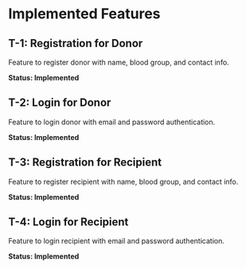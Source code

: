 # Implemented Features

## T-1: Registration for Donor

Feature to register donor with name, blood group, and contact info.

**Status: Implemented**

## T-2: Login for Donor

Feature to login donor with email and password authentication.

**Status: Implemented**

## T-3: Registration for Recipient

Feature to register recipient with name, blood group, and contact info.

**Status: Implemented**

## T-4: Login for Recipient

Feature to login recipient with email and password authentication.

**Status: Implemented**
